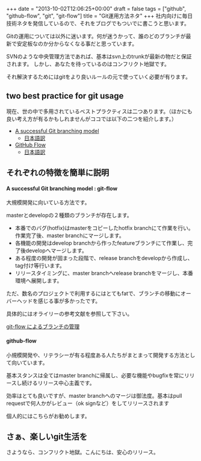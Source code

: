 +++
date = "2013-10-02T12:06:25+00:00"
draft = false
tags = ["github", "github-flow", "git", "git-flow"]
title = "Git運用方法ネタ"
+++
社内向けに毎日技術ネタを発信しているので、それをブログでもついでに書こうと思います。


Gitの運用については以外に迷います。何が迷うかって、誰のどのブランチが最新で安定板なのか分からなくなる事だと思っています。


SVNのような中央管理方法であれば、基本はsvn上のtrunkが最新の物だと保証されます。
しかし、あなたを待っているのはコンフリクト地獄です。


それ解決するためにはgitをより良いルールの元で使っていく必要が有ります。

two best practice for git usage
---

現在、世の中で多用されているベストプラクティスは二つあります。（ほかにも良い考え方が有るかもしれませんがココでは以下の二つを紹介します。）

* [A successful Git branching model](http://nvie.com/posts/a-successful-git-branching-model/)
	* [日本語訳](http://keijinsonyaban.blogspot.jp/2010/10/successful-git-branching-model.html)
* [GitHub Flow](http://scottchacon.com/2011/08/31/github-flow.html)
	* [日本語訳](https://gist.github.com/Gab-km/3705015)



それぞれの特徴を簡単に説明
---

#### A successful Git branching model : git-flow

大規模開発に向いている方法です。

masterとdevelopの２種類のブランチが存在します。

* 本番でのバグ(hotfix)はmasterをコピーしたhotfix branchにて作業を行い。作業完了後、master branchにマージします。
* 各機能の開発はdevelop branchから作ったfeatureブランチにて作業し、完了後developへマージします。
* ある程度の開発が固まった段階で、release branchをdevelopから作成し、tag付け等行います。
* リリースタイミングに、master branchへrelease branchをマージし、本番環境へ展開します。

ただ、数名のプロジェクトで利用するにはとてもfatで、ブランチの移動にオーバーヘッドを感じる事が多かったです。

具体的にはオライリーの参考文献を参照して下さい。

[git-flow によるブランチの管理](http://www.oreilly.co.jp/community/blog/2011/11/branch-model-with-git-flow.html)


#### github-flow

小規模開発や、リテラシーが有る程度ある人たちがまとまって開発する方法として向いています。

基本スタンスは全てはmaster branchに帰属し、必要な機能やbugfixを常にリリースし続けるリリース中心主義です。

効率はとても良いですが、master branchへのマージは御法度。基本はpull requestで何人かがレビュー（ok signなど）をしてリリースされます

個人的にはこちらがお勧めします。

さぁ、楽しいgit生活を
---

さようなら、コンフリクト地獄。こんにちは、安心のリリース。

